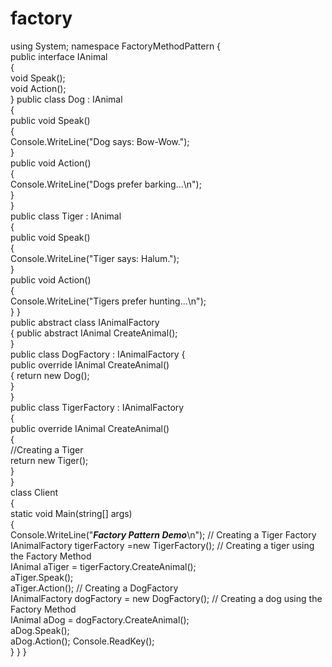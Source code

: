 # factory
using System;
namespace FactoryMethodPattern
 {    
public interface IAnimal   
 {        
void Speak();        
void Action();   
 }
 public class Dog : IAnimal   
 {       
 public void Speak()     
   {            
Console.WriteLine("Dog says: Bow-Wow.");     
   }        
public void Action()     
   {          
  Console.WriteLine("Dogs prefer barking...\n");        
}   
 }   
 public class Tiger : IAnimal   
 {        
public void Speak()      
  {            
Console.WriteLine("Tiger says: Halum.");      
  }       
 public void Action()      
  {        
    Console.WriteLine("Tigers prefer hunting...\n");    
    } 
   }   
 public abstract class IAnimalFactory   
 {
public abstract IAnimal CreateAnimal();   
 }  
  public class DogFactory : IAnimalFactory
    {       
 public override IAnimal CreateAnimal()       
 {
 return new Dog();                  
  }   
 }   
 public class TigerFactory : IAnimalFactory  
  {       
 public override IAnimal CreateAnimal()        
{       
     //Creating a Tiger            
return new Tiger();        
}  
  }    
class Client  
  {      
  static void Main(string[] args)     
   {         
   Console.WriteLine("***Factory Pattern Demo***\n");            // Creating a Tiger Factory           
 IAnimalFactory tigerFactory =new TigerFactory();            // Creating a tiger using the Factory Method        
    IAnimal aTiger = tigerFactory.CreateAnimal();           
 aTiger.Speak();            
aTiger.Action();            // Creating a DogFactory           
 IAnimalFactory dogFactory = new DogFactory();            // Creating a dog using the Factory Method            
IAnimal aDog = dogFactory.CreateAnimal();            
aDog.Speak();         
aDog.Action();
Console.ReadKey();     
   }
    }
 }
